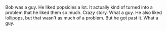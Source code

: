 Bob was a guy. He liked popsicles a lot. It actually kind of turned into a problem that he liked them so much. Crazy story. What a guy.
He also liked lollipops, but that wasn't as much of a problem.
But he got past it. What a guy.